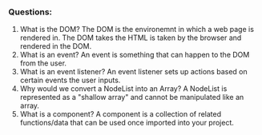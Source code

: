 ### Questions:
1. What is the DOM?
The DOM is the environemnt in which a web page is rendered in. The DOM takes the HTML is taken by the browser and rendered in the DOM. 
2. What is an event?
An event is something that can happen to the DOM from the user.
3. What is an event listener?
An event listener sets up actions based on certain events the user inputs.
4. Why would we convert a NodeList into an Array?
A NodeList is represented as a "shallow array" and cannot be manipulated like an array.
5. What is a component? 
A component is a collection of related functions/data that can be used once imported into your project.